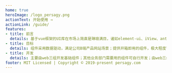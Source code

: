 ```yaml
---
home: true
heroImage: /logo_persagy.png
actionText: 开始使用 →
actionLink: /guide/
features:
- title: 前言
  details: 基于vue框架的UI库在市场上简直是琳琅满目，诸如element-ui、iView、ant desigin vue，它们都服务于中后台产品，以达到快速开发的目的，从UI上来看，科技蓝、可配置性低；从产品设计上来看，大众化、没亮点；从应用场景来看，应用于简单的中后台产品；而想要达到博锐尚格的UI及产品体验标准还远远不够，所以persagy-ui由此应运而生。
- title: 目标
  details: 组件采用数据驱动，满足公司B端产品网站场景；提供开箱即用的组件，极大程度节省开发成本；对外提供友好的API，自由灵活的使用空间；可自定义主题。
- title: 开发
  details: 主要由web三组开发基础组件；其他业务部门需要用的组件可自行开发；由web三组拟好开发文档及开发demo说明；依赖vue打包成npm包并发布到npm官网工开发员下载安装使用；组件使用文档说用由开发组件的相关人员编撰，并提供demo演示。
footer: MIT Licensed | Copyright © 2019-present persagy.com
---
```

